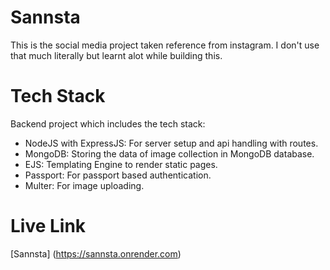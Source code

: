 # Sannsta
This is the social media project taken reference from instagram. I don't use that much literally but learnt alot while building this.

# Tech Stack
Backend project which includes the tech stack:

- NodeJS with ExpressJS: For server setup and api handling with routes.
- MongoDB: Storing the data of image collection in MongoDB database.
- EJS: Templating Engine to render static pages.
- Passport: For passport based authentication.
- Multer: For image uploading.


# Live Link
[Sannsta] (https://sannsta.onrender.com)
